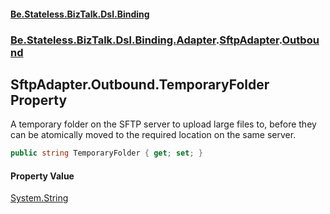 #### [Be.Stateless.BizTalk.Dsl.Binding](README.md 'README')
### [Be.Stateless.BizTalk.Dsl.Binding.Adapter](Be.Stateless.BizTalk.Dsl.Binding.Adapter.md 'Be.Stateless.BizTalk.Dsl.Binding.Adapter').[SftpAdapter](SftpAdapter.md 'Be.Stateless.BizTalk.Dsl.Binding.Adapter.SftpAdapter').[Outbound](SftpAdapter.Outbound.md 'Be.Stateless.BizTalk.Dsl.Binding.Adapter.SftpAdapter.Outbound')

## SftpAdapter.Outbound.TemporaryFolder Property

A temporary folder on the SFTP server to upload large files to, before they can be atomically moved to the
required location on the same server.

```csharp
public string TemporaryFolder { get; set; }
```

#### Property Value
[System.String](https://docs.microsoft.com/en-us/dotnet/api/System.String 'System.String')